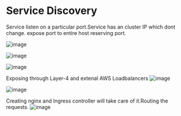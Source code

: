 # Service Discovery
Service listen on a particular port.Service has an cluster IP which dont change.
expose port to entire host reserving port.

![image](https://github.com/user-attachments/assets/328f162e-e854-4841-b861-d6bc1836bde9)

![image](https://github.com/user-attachments/assets/308ff8bd-550f-4792-a72e-abedc6cc615e)

![image](https://github.com/user-attachments/assets/185058af-f535-4ba7-a3df-37ceabff4ca4)

Exposing through Layer-4 and extenal AWS Loadbalancers
![image](https://github.com/user-attachments/assets/a4bc6f84-8298-42ff-b5a0-7988d08c9f64)

![image](https://github.com/user-attachments/assets/a94fb28f-f1cd-48a0-89ef-3694217b0480)

Creating nginx and Ingress controller will take care of it.Routing the requests.
![image](https://github.com/user-attachments/assets/86677b38-6919-46cb-8a4b-9e48f9556725)



